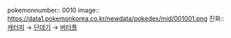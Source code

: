 pokemonnumber:: 0010
image:: https://data1.pokemonkorea.co.kr/newdata/pokedex/mid/001001.png
진화:: [캐터피]([[포켓몬스터/캐터피]]) → [단데기]([[포켓몬스터/단데기]]) → [버터플]([[포켓몬스터/버터플]])
